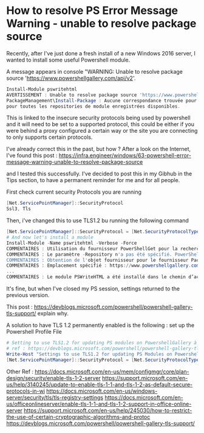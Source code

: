 # How to resolve PS Error Message Warning - unable to resolve package source

Recently, after I've just done a fresh install of a new Windows 2016 server, I wanted to install some useful Powershell module.

A message appears in console "WARNING: Unable to resolve package source 'https://www.powershellgallery.com/api/v2'.

````powershell
Install-Module pswritehtml
AVERTISSEMENT : Unable to resolve package source 'https://www.powershellgallery.com/api/v2'.
PackageManagement\Install-Package : Aucune correspondance trouvée pour les critères de recherche spécifiés et le nom de module pswritehtml. Utilisez Get-PSRepository pour afficher
pour toutes les repositories de module enregistrées disponibles.
````

This is linked to the insecure security protocols being used by powershell and it will need to be set to a supported protocol, this could be either if you were behind a proxy configured a certain way or the site you are connecting to only supports certain protocols.

I've already correct this in the past, but how ? After a look on the Internet, I've found this post : <https://infra.engineer/windows/63-powershell-error-message-warning-unable-to-resolve-package-source>

and I tested this successfully. I've decided to post this in my Gibhub in the Tips section, to have a permanent reminder for me and for all people.

First check current security Protocols you are running

````powershell
[Net.ServicePointManager]::SecurityProtocol
Ssl3, Tls
````

Then, i've changed this to use TLS1.2 bu running the following command

````powershell
[Net.ServicePointManager]::SecurityProtocol = [Net.SecurityProtocolType]::Tls12
# And now let's install a module
Install-Module -Name pswritehtml -Verbose -Force
COMMENTAIRES : Utilisation du fournisseur PowerShellGet pour la recherche de packages.
COMMENTAIRES : Le paramètre -Repository n'a pas été spécifié. PowerShellGet utilisera tous les référentiels enregistrés.
COMMENTAIRES : Obtention de l'objet fournisseur pour le fournisseur PackageManagement NuGet.
COMMENTAIRES : Emplacement spécifié : https://www.powershellgallery.com/api/v2. Fournisseur PackageManagement : NuGet.
...
COMMENTAIRES : Le module PSWriteHTML a été installé dans le chemin d’accès C:\Program Files\WindowsPowerShell\Modules\PSWriteHTML\0.0.88.
````

It's fine, but when I've closed my PS session, settings returned to the previous version.

This post : <https://devblogs.microsoft.com/powershell/powershell-gallery-tls-support/> explain why.

A solution to have TLS 1.2  permanently enabled is the following : set up the Powershell Profile File

````powershell
# Setting to use TLS1.2 for updating PS modules on PowershellGallery à partir from 1st April 2020
# ref : https://devblogs.microsoft.com/powershell/powershell-gallery-tls-support/
Write-Host "Settings to use TLS1.2 for updating PS Modules on PowershellGallery from 1st April 2020" -ForegroundColor  'DarkGray'
[Net.ServicePointManager]::SecurityProtocol = [Net.SecurityProtocolType]::Tls12
````

Other Ref :
<https://docs.microsoft.com/en-us/mem/configmgr/core/plan-design/security/enable-tls-1-2-server>
<https://support.microsoft.com/en-us/help/3140245/update-to-enable-tls-1-1-and-tls-1-2-as-default-secure-protocols-in-wi>
<https://docs.microsoft.com/en-us/windows-server/security/tls/tls-registry-settings>
<https://docs.microsoft.com/en-us/officeonlineserver/enable-tls-1-1-and-tls-1-2-support-in-office-online-server>
<https://support.microsoft.com/en-us/help/245030/how-to-restrict-the-use-of-certain-cryptographic-algorithms-and-protoc>
<https://devblogs.microsoft.com/powershell/powershell-gallery-tls-support/>
